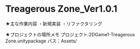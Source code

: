 # Treagerous Zone_Ver1.0.1

★主な作業内容
・新規実装
・リファクタリング


★プロジェクトの場所メモ
プロジェクト:2DGame1-Treagerous Zone.unitypackage
パス：Assets/